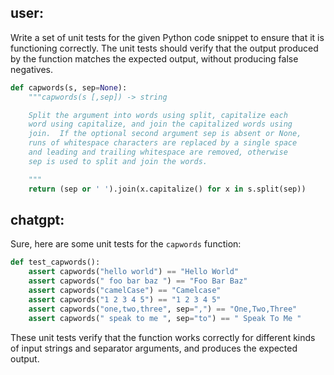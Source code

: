 

## user: 


Write a set of unit tests for the given Python code snippet to ensure that it is functioning correctly. The unit tests should verify that the output produced by the function matches the expected output, without producing false negatives.
```python
def capwords(s, sep=None):
    """capwords(s [,sep]) -> string

    Split the argument into words using split, capitalize each
    word using capitalize, and join the capitalized words using
    join.  If the optional second argument sep is absent or None,
    runs of whitespace characters are replaced by a single space
    and leading and trailing whitespace are removed, otherwise
    sep is used to split and join the words.

    """
    return (sep or ' ').join(x.capitalize() for x in s.split(sep))
```


## chatgpt: 

Sure, here are some unit tests for the `capwords` function:

```python
def test_capwords():
    assert capwords("hello world") == "Hello World"
    assert capwords(" foo bar baz ") == "Foo Bar Baz"
    assert capwords("camelCase") == "Camelcase"
    assert capwords("1 2 3 4 5") == "1 2 3 4 5"
    assert capwords("one,two,three", sep=",") == "One,Two,Three"
    assert capwords(" speak to me ", sep="to") == " Speak To Me "
```

These unit tests verify that the function works correctly for different kinds of input strings and separator arguments, and produces the expected output.